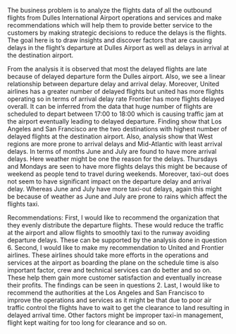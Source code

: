 The business problem is to analyze the flights data of all the outbound flights from Dulles International Airport operations and services and make recommendations which will help them to provide better service to the customers by making strategic decisions to reduce the delays is the flights.
The goal here is to draw insights and discover factors that are causing delays in the flight’s departure at Dulles Airport as well as delays in arrival at the destination airport. 

From the analysis it is observed that most the delayed flights are late because of delayed departure form the Dulles airport. Also, we see a linear relationship between departure delay and arrival delay. Moreover, United airlines has a greater number of delayed flights but united has more flights operating so in terms of arrival delay rate Frontier has more flights delayed overall. 
It can be inferred from the data that huge number of flights are scheduled to depart between 17:00 to 18:00 which is causing traffic jam at the airport eventually leading to delayed departure. Finding show that Los Angeles and San Francisco are the two destinations with highest number of delayed flights at the destination airport. Also, analysis show that West regions are more prone to arrival delays and Mid-Atlantic with least arrival delays. 
In terms of months June and July are found to have more arrival delays. Here weather might be one the reason for the delays. Thursdays and Mondays are seen to have more flights delays this might be because of weekend as people tend to travel during weekends. 
Moreover, taxi-out does not seem to have significant impact on the departure delay and arrival delay. Whereas June and July have more taxi-out delays, again this might be because of weather as June and July are prone to rains which affect the flights taxi. 

Recommendations:
First, I would like to recommend the organization that they evenly distribute the departure flights. These would reduce the traffic at the airport and allow flights to smoothly taxi to the runway avoiding departure delays. These can be supported by the analysis done in question 6.
Second, I would like to make my recommendation to United and Frontier airlines. These airlines should take more efforts in the operations and services at the airport as boarding the plane on the schedule time is also important factor, crew and technical services can do better and so on. These help them gain more customer satisfaction and eventually increase their profits. The findings can be seen in questions 2. 
Last, I would like to recommend the authorities at the Los Angeles and San Francisco to improve the operations and services as it might be that due to poor air traffic control the flights have to wait to get the clearance to land resulting in delayed arrival time. Other factors might be improper taxi-in management, flight kept waiting for too long for clearance and so on. 

